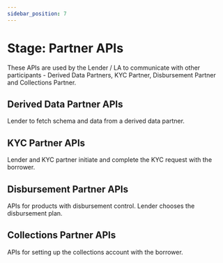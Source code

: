```yaml
---
sidebar_position: 7
---
```


# Stage: Partner APIs

These APIs are used by the Lender / LA to communicate with other participants - Derived Data Partners, KYC Partner, Disbursement Partner and Collections Partner.

## Derived Data Partner APIs
Lender to fetch schema and data from a derived data partner.

## KYC Partner APIs
Lender and KYC partner initiate and complete the KYC request with the borrower.

## Disbursement Partner APIs
APIs for products with disbursement control. Lender chooses the disbursement plan.

## Collections Partner APIs
APIs for setting up the collections account with the borrower.
